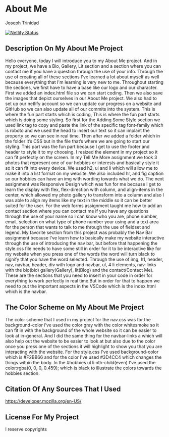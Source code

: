 # About Me


Joseph Trinidad


[![Netlify Status](https://api.netlify.com/api/v1/badges/70ab91a6-cd4c-443c-a540-f116fb4e5cb0/deploy-status)](https://app.netlify.com/sites/upbeat-mayer-903b22/deploys)


## **Description On My About Me Project**

Hello everyone, today I will introduce you to my About Me project. And in my project, we have a Bio, Gallery, Lit section and a section where you can contact me if you have a question through the use of your info. Through the use of creating all of these sections I've learned a lot about myself as well because everything that I'm learning is very new to me. Throughout starting the sections, we first have to have a base like our logo and our character. First we added an index.html file so we can start coding. Then we also save the images that depict ourselves in our About Me project. We also had to set up our netlify account so we can update our progress on a website and GitHub so we can also update all of our commits into the system. 
This is where the fun part starts which is coding, This is where the fun part starts which is doing some styling. So first for the Adding Some Style section we used link tag to copy and paste the link of the specific tag font-family which is roboto and we used the head to insert our text so it can implant the property so we can see in real time. Then after we added a folder which in the folder it’s CSS but in the file that’s where we are going to start our styling. This part was the fun part because I get to use the footer and header to style it to my choosing. I resized the element in my project so it can fit perfectly on the screen. In my Tell Me More assignment we took 3 photos that represent one of our hobbies or interests and basically style it so it can fit into every device. 
We used h2, ul and li which will allow me to make it into a list format on my website. We also included hr, and fig caption so our hobbies can have an img with wording towards what we do. The next assignment was Responsive Design which was fun for me because I get to learn the display with flex, flex-direction with column, and align-items in the center, which allowed my photo gallery to transform into a column and also I was able to align my items like my text in the middle so it can be better suited for the user. For the web forms assignment taught me how to add an contact section where you can contact me if you have any questions through the use of your name so I can know who you are, phone number, email, selection on what type of phone number your using and a text area for the person that wants to talk to me through the use of fieldset and legend. My favorite section from this project was probably the Nav Bar assignment because I’ve learn how to basically make my website interactive through the use of introducing the nav bar, but before that happening the style.css file needs to have some still in order for it to be interactive like for my website when you press one of the words the word will turn black to signify that you have the word selected. Through the use of img, h1, header, nav, navbar, header, div with logo and navbar, ul, 4 li elements, nav-links with the bio(bio) gallery(Gallery), lit(Blog) and the contact(Contact Me). These are the sections that you need to insert in your code in order for everything to work perfectly in real time.But in order for that to happen we need to put the important aspects in the VSCode which is the index.html which is the navbar.

## **The Color Scheme on My About Me Project** 

The color scheme that I used in my project for the nav.css was for the background-color i’ve used the color gray with the color whitesmoke so it can fit in with the background of the whole website so it can be easier to look at in-general. And I did the same thing for the navbar-links a which will also help out the website to be easier to look at but also due to the color once you press one of the sections it will highlight to show you that you are interacting with the website. For the style.css I've used background-color which is #F2BB66 and for the color I've used #3D4CC4 which changes the things within the body. In the #hobbies ul li:nth-child(even) I've used the color:rgba(0, 0, 0, 0.459); which is black to illustrate the colors towards the hobbies section.

## **Citation Of Any Sources That I Used**
https://developer.mozilla.org/en-US/

## **License For My Project**

I reserve copyrights













